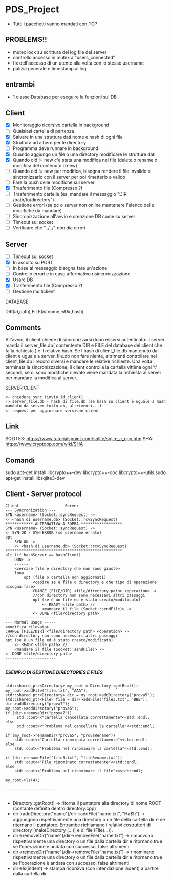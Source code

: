 # PDS_Project
- Tutti i pacchetti vanno mandati con TCP

## PROBLEMS!!
- mutex lock su scrittura del log file del server
- controllo accesso in mutex a "users_connected"
- fix dell'accesso di un utente alla volta con lo stesso username
- pulizia generale e timestamp al log

## entrambi
- 1 classe Database per eseguire le funzioni sui DB

## Client
- [x] Monitoraggio ricorsivo cartella in background
- [ ] Qualsiasi cartella di partenza
- [x] Salvare in una struttura dati nome e hash di ogni file
- [x] Struttura ad albero per le directory
- [ ] Programma deve runnare in background
- [x] Quando aggiungo un file o una directory modificare le strutture dati
- [x] Quando old != new c'è stata una modifica nei file (delete o rename o modifica del contenuto o new) 
- [ ] Quando old != new per modifica, bisogna rendere il file invalido e sincronizzarlo con il server per poi rimetterlo a valido 
- [ ] Fare la push delle modifiche sul server
- [x] Trasferimento file (Compresso ?) 
- [ ] Trasferimento cartelle (es. mandare il messaggio "DIR /path/to/directory")
- [ ] Gestione errori (se pc o server non online mantenere l'elenco delle modifiche da mandare)
- [ ] Sincronizzazione all'avvio e creazione DB come su server
- [ ] Timeout sui socket
- [ ] Verificare che "../../" non dia errori

## Server
- [ ] Timeout sui socket
- [x] In ascolto su PORT
- [ ] In base al messaggio bisogna fare un'azione
- [ ] Controllo errori e in caso affermativo risincronizzazione
- [x] Usare DB
- [x] Trasferimento file (Compresso ?)
- [ ] Gestione multiclient

DATABASE

DIR(_id_,path)
FILE(_id_,nome,_idDir_,hash)

## Comments
All'avvio, il client chiede di sincronizzarsi dopo essersi autenticato: il server manda il server_file.db( contentente DIR e FILE del database del client che fa la richiesta ) e il relativo hash. Se l'hash di client_file.db mantenuto dal client è uguale a server_file.db non fare niente, altrimenti controllare nel client_file.db i record diversi e mandare le relative richieste.
Una volta terminata la sincronizzazione, il client controlla la cartella vittima ogni 't' secondi, se ci sono modifiche rilevate viene mandata la richiesta al server per mandare la modifica al server. 

SERVER                     CLIENT

    
    <- chiedere sync (invia id_client)
    -> server_file.db - hash di file.db (se hash su client è uguale a hash mandato da server tutto ok, altrimenti...)
    <- request per aggiornare versione client

## Link
SQLITE3: https://www.tutorialspoint.com/sqlite/sqlite_c_cpp.htm
SHA: https://www.cryptopp.com/wiki/SHA

## Comandi
sudo apt-get install libcrypto++-dev libcrypto++-doc libcrypto++-utils
sudo apt-get install libsqlite3-dev
 
## Client - Server protocol
```
Client                    Server
--- Syncronization ---
SYN <username> (Socket::syncRequest) ->
<- <hash di username.db> (Socket::rcvSyncRequest)
************ ALTERNATIVA A SOPRA ******************
SYN <username> (Socket::syncRequest) ->
<- SYN-OK / SYN-ERROR (se username errato)
opt
    SYN-OK ->
    <- <hash di username.db> (Socket::rcvSyncRequest)
***************************************************
alt (if hashServer == hashClient)
    DONE ->
    ------
    <cercare file e directory che non sono giuste>
    loop
        opt (file o cartella non aggiornati)
            <capire se è file o directory e che tipo di operazione bisogna fare>
            CHANGE [FILE/DIR] <file/directory path> <operation> ->
            //con directory non sono necessari altri passaggi
            opt (se è un file ed è stato creato/modificato)
                <- READY <file path> //
                <mandare il file (Socket::sendFile)> ->
            <- DONE <file/directory path>
----------------------
--- Normal usage -----
<modifica rilevata>
CHANGE [FILE/DIR] <file/directory path> <operation> ->
//con directory non sono necessari altri passaggi
opt (se è un file ed è stato creato/modificato)
    <- READY <file path> //
    <mandare il file (Socket::sendFile)> ->
<- DONE <file/directory path>
----------------------
               
```

***ESEMPIO DI GESTIONE DIRECTORIES E FILES***

```

std::shared_ptr<Directory> my_root = Directory::getRoot();
my_root->addFile("file.txt", "AAA");
std::shared_ptr<Directory> dir = my_root->addDirectory("prova5");
std::shared_ptr<File> file = dir->addFile("file3.txt", "BBB");
dir->addDirectory("prova7");
my_root->addDirectory("prova6");
if (dir->removeDir("prova7"))
     std::cout<<"Cartella cancellata correttamente"<<std::endl;
else
     std::cout<<"Problema nel cancellare la cartella"<<std::endl;

if (my_root->renameDir("prova5", "provaRename"))
    std::cout<<"Cartella rinominata correttamente"<<std::endl;
else
    std::cout<<"Problema nel rinominare la cartella"<<std::endl;
    
if (dir->renameFile("file3.txt", "fileRename.txt"))
    std::cout<<"File rinominato correttamente"<<std::endl;
else
    std::cout<<"Problema nel rinominare il file"<<std::endl;

my_root->ls(4);

----------------------
               
```

- Directory::getRoot() -> ritorna il puntatore alla directory di nome ROOT (costante definita dentro directory.cpp)
- dir->addDirectory("name")/dir->addFile("name.txt", "Ha$h") -> aggiungono rispettivamente una directory o un file della cartella dir e ne ritornano il puntatore. Entrambe richiamano i relativi costruttori di directory (makeDirectory (...)) e di file (File(...)).
- dir->removeDir("name")/dir->removeFile("name.txt") -> rimuovono rispettivamente una directory o un file dalla cartella dir e ritornano true se l'operazione è andata con successo, false altrimenti
- dir->removeDir("name")/dir->removeFile("name.txt") -> rinominano rispettivamente una directory o un file dalla cartella dir e ritornano true se l'operazione è andata con successo, false altrimenti
- dir->ls(indent) -> stampa ricorsiva (con intendazione indent) a partire dalla cartella dir
    
